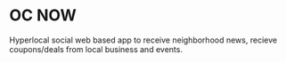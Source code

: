 # OC NOW
Hyperlocal social web based app to receive neighborhood news, recieve coupons/deals from local business and events. 
